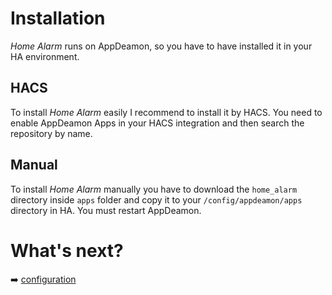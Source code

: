 <meta charset="utf-8"/>

# Installation

*Home Alarm* runs on AppDeamon, so you have to have installed it in your HA environment.

## HACS

To install *Home Alarm* easily I recommend to install it by HACS. You need to enable AppDeamon Apps in your HACS integration and then search the repository by name.

## Manual

To install *Home Alarm* manually you have to download the `home_alarm` directory inside `apps` folder and copy it to your `/config/appdeamon/apps` directory in HA. You must restart AppDeamon.

# What's next?
 ➡️ [configuration](configuration.md)
